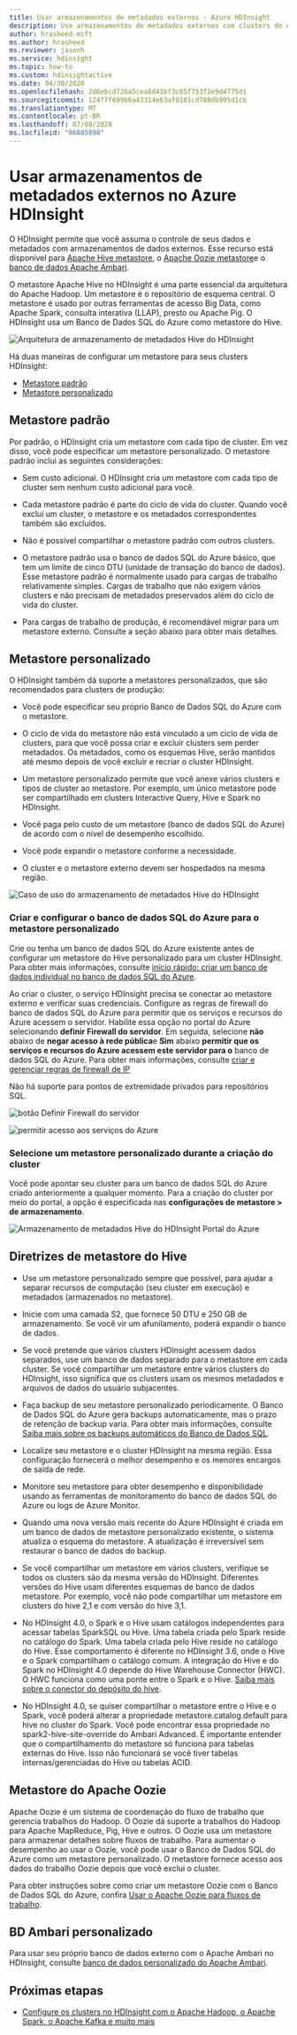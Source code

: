 ```yaml
---
title: Usar armazenamentos de metadados externos - Azure HDInsight
description: Use armazenamentos de metadados externos com clusters do Azure HDInsight.
author: hrasheed-msft
ms.author: hrasheed
ms.reviewer: jasonh
ms.service: hdinsight
ms.topic: how-to
ms.custom: hdinsightactive
ms.date: 04/30/2020
ms.openlocfilehash: 2d6ebcd720a5cea8d41bf3c05f753f2e9d4775d1
ms.sourcegitcommit: 124f7f699b6a43314e63af0101cd788db995d1cb
ms.translationtype: MT
ms.contentlocale: pt-BR
ms.lasthandoff: 07/08/2020
ms.locfileid: "86085898"
---
```

# <a name="use-external-metadata-stores-in-azure-hdinsight"></a>Usar armazenamentos de metadados externos no Azure HDInsight

O HDInsight permite que você assuma o controle de seus dados e metadados com armazenamentos de dados externos. Esse recurso está disponível para [Apache Hive metastore](#custom-metastore), o [Apache Oozie metastore](#apache-oozie-metastore)e o [banco de dados Apache Ambari](#custom-ambari-db).

O metastore Apache Hive no HDInsight é uma parte essencial da arquitetura do Apache Hadoop. Um metastore é o repositório de esquema central. O metastore é usado por outras ferramentas de acesso Big Data, como Apache Spark, consulta interativa (LLAP), presto ou Apache Pig. O HDInsight usa um Banco de Dados SQL do Azure como metastore do Hive.

![Arquitetura de armazenamento de metadados Hive do HDInsight](./media/hdinsight-use-external-metadata-stores/metadata-store-architecture.png)

Há duas maneiras de configurar um metastore para seus clusters HDInsight:

* [Metastore padrão](#default-metastore)
* [Metastore personalizado](#custom-metastore)

## <a name="default-metastore"></a>Metastore padrão

Por padrão, o HDInsight cria um metastore com cada tipo de cluster. Em vez disso, você pode especificar um metastore personalizado. O metastore padrão inclui as seguintes considerações:

* Sem custo adicional. O HDInsight cria um metastore com cada tipo de cluster sem nenhum custo adicional para você.

* Cada metastore padrão é parte do ciclo de vida do cluster. Quando você exclui um cluster, o metastore e os metadados correspondentes também são excluídos.

* Não é possível compartilhar o metastore padrão com outros clusters.

* O metastore padrão usa o banco de dados SQL do Azure básico, que tem um limite de cinco DTU (unidade de transação do banco de dados).
Esse metastore padrão é normalmente usado para cargas de trabalho relativamente simples. Cargas de trabalho que não exigem vários clusters e não precisam de metadados preservados além do ciclo de vida do cluster.

* Para cargas de trabalho de produção, é recomendável migrar para um metastore externo. Consulte a seção abaixo para obter mais detalhes.

## <a name="custom-metastore"></a>Metastore personalizado

O HDInsight também dá suporte a metastores personalizados, que são recomendados para clusters de produção:

* Você pode especificar seu próprio Banco de Dados SQL do Azure com o metastore.

* O ciclo de vida do metastore não está vinculado a um ciclo de vida de clusters, para que você possa criar e excluir clusters sem perder metadados. Os metadados, como os esquemas Hive, serão mantidos até mesmo depois de você excluir e recriar o cluster HDInsight.

* Um metastore personalizado permite que você anexe vários clusters e tipos de cluster ao metastore. Por exemplo, um único metastore pode ser compartilhado em clusters Interactive Query, Hive e Spark no HDInsight.

* Você paga pelo custo de um metastore (banco de dados SQL do Azure) de acordo com o nível de desempenho escolhido.

* Você pode expandir o metastore conforme a necessidade.

* O cluster e o metastore externo devem ser hospedados na mesma região.

![Caso de uso do armazenamento de metadados Hive do HDInsight](./media/hdinsight-use-external-metadata-stores/metadata-store-use-case.png)

### <a name="create-and-config-azure-sql-database-for-the-custom-metastore"></a>Criar e configurar o banco de dados SQL do Azure para o metastore personalizado

Crie ou tenha um banco de dados SQL do Azure existente antes de configurar um metastore do Hive personalizado para um cluster HDInsight.  Para obter mais informações, consulte [início rápido: criar um banco de dados individual no banco de dados SQL do Azure](https://docs.microsoft.com/azure/sql-database/sql-database-single-database-get-started?tabs=azure-portal).

Ao criar o cluster, o serviço HDInsight precisa se conectar ao metastore externo e verificar suas credenciais. Configure as regras de firewall do banco de dados SQL do Azure para permitir que os serviços e recursos do Azure acessem o servidor. Habilite essa opção no portal do Azure selecionando **definir Firewall do servidor**. Em seguida, selecione **não** abaixo de **negar acesso à rede pública**e **Sim** abaixo **permitir que os serviços e recursos do Azure acessem este servidor para o** banco de dados SQL do Azure. Para obter mais informações, consulte [criar e gerenciar regras de firewall de IP](https://docs.microsoft.com/azure/sql-database/sql-database-firewall-configure#use-the-azure-portal-to-manage-server-level-ip-firewall-rules)

Não há suporte para pontos de extremidade privados para repositórios SQL.

![botão Definir Firewall do servidor](./media/hdinsight-use-external-metadata-stores/configure-azure-sql-database-firewall1.png)

![permitir acesso aos serviços do Azure](./media/hdinsight-use-external-metadata-stores/configure-azure-sql-database-firewall2.png)

### <a name="select-a-custom-metastore-during-cluster-creation"></a>Selecione um metastore personalizado durante a criação do cluster

Você pode apontar seu cluster para um banco de dados SQL do Azure criado anteriormente a qualquer momento. Para a criação do cluster por meio do portal, a opção é especificada nas **configurações de metastore > de armazenamento**.

![Armazenamento de metadados Hive do HDInsight Portal do Azure](./media/hdinsight-use-external-metadata-stores/azure-portal-cluster-storage-metastore.png)

## <a name="hive-metastore-guidelines"></a>Diretrizes de metastore do Hive

* Use um metastore personalizado sempre que possível, para ajudar a separar recursos de computação (seu cluster em execução) e metadados (armazenados no metastore).

* Inicie com uma camada S2, que fornece 50 DTU e 250 GB de armazenamento. Se você vir um afunilamento, poderá expandir o banco de dados.

* Se você pretende que vários clusters HDInsight acessem dados separados, use um banco de dados separado para o metastore em cada cluster. Se você compartilhar um metastore entre vários clusters do HDInsight, isso significa que os clusters usam os mesmos metadados e arquivos de dados do usuário subjacentes.

* Faça backup de seu metastore personalizado periodicamente. O Banco de Dados SQL do Azure gera backups automaticamente, mas o prazo de retenção de backup varia. Para obter mais informações, consulte [Saiba mais sobre os backups automáticos do Banco de Dados SQL](../azure-sql/database/automated-backups-overview.md).

* Localize seu metastore e o cluster HDInsight na mesma região. Essa configuração fornecerá o melhor desempenho e os menores encargos de saída de rede.

* Monitore seu metastore para obter desempenho e disponibilidade usando as ferramentas de monitoramento do banco de dados SQL do Azure ou logs de Azure Monitor.

* Quando uma nova versão mais recente do Azure HDInsight é criada em um banco de dados de metastore personalizado existente, o sistema atualiza o esquema do metastore. A atualização é irreversível sem restaurar o banco de dados do backup.

* Se você compartilhar um metastore em vários clusters, verifique se todos os clusters são da mesma versão do HDInsight. Diferentes versões do Hive usam diferentes esquemas de banco de dados metastore. Por exemplo, você não pode compartilhar um metastore em clusters do hive 2,1 e com versão do hive 3,1.

* No HDInsight 4.0, o Spark e o Hive usam catálogos independentes para acessar tabelas SparkSQL ou Hive. Uma tabela criada pelo Spark reside no catálogo do Spark. Uma tabela criada pelo Hive reside no catálogo do Hive. Esse comportamento é diferente no HDInsight 3.6, onde o Hive e o Spark compartilham o catálogo comum. A integração do Hive e do Spark no HDInsight 4.0 depende do Hive Warehouse Connector (HWC). O HWC funciona como uma ponte entre o Spark e o Hive. [Saiba mais sobre o conector do depósito do hive](../hdinsight/interactive-query/apache-hive-warehouse-connector.md).

* No HDInsight 4.0, se quiser compartilhar o metastore entre o Hive e o Spark, você poderá alterar a propriedade metastore.catalog.default para hive no cluster do Spark. Você pode encontrar essa propriedade no spark2-hive-site-override do Ambari Advanced. É importante entender que o compartilhamento do metastore só funciona para tabelas externas do Hive. Isso não funcionará se você tiver tabelas internas/gerenciadas do Hive ou tabelas ACID.  

## <a name="apache-oozie-metastore"></a>Metastore do Apache Oozie

Apache Oozie é um sistema de coordenação do fluxo de trabalho que gerencia trabalhos do Hadoop. O Oozie dá suporte a trabalhos do Hadoop para Apache MapReduce, Pig, Hive e outros.  O Oozie usa um metastore para armazenar detalhes sobre fluxos de trabalho. Para aumentar o desempenho ao usar o Oozie, você pode usar o Banco de Dados SQL do Azure como um metastore personalizado. O metastore fornece acesso aos dados do trabalho Oozie depois que você exclui o cluster.

Para obter instruções sobre como criar um metastore Oozie com o Banco de Dados SQL do Azure, confira [Usar o Apache Oozie para fluxos de trabalho](hdinsight-use-oozie-linux-mac.md).

## <a name="custom-ambari-db"></a>BD Ambari personalizado

Para usar seu próprio banco de dados externo com o Apache Ambari no HDInsight, consulte [banco de dados personalizado do Apache Ambari](hdinsight-custom-ambari-db.md).

## <a name="next-steps"></a>Próximas etapas

* [Configure os clusters no HDInsight com o Apache Hadoop, o Apache Spark, o Apache Kafka e muito mais](./hdinsight-hadoop-provision-linux-clusters.md)
